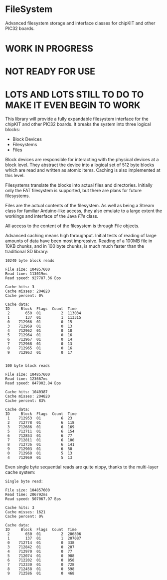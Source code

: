 FileSystem
==========

Advanced filesystem storage and interface classes for chipKIT and
other PIC32 boards.

# WORK IN PROGRESS

# NOT READY FOR USE

# LOTS AND LOTS STILL TO DO TO MAKE IT EVEN BEGIN TO WORK

This library will provide a fully expandable filesystem interface
for the chipKIT and other PIC32 boards.  It breaks the system into
three logical blocks:

* Block Devices
* Filesystems
* Files

Block devices are responsible for interacting with the physical
devices at a block level. They abstract the device into a logical
set of 512 byte blocks which are read and written as atomic items.
Caching is also implemented at this level.

Filesystems translate the blocks into actual files and directories.
Initially only the FAT filesystem is supported, but there are plans
for future filesystems.

Files are the actual contents of the filesystem.  As well as being
a Stream class for familiar Arduino-like access, they also emulate
to a large extent the workings and interface of the Java *File* class.

All access to the content of the filesystem is through File objects.

Advanced caching means high throughput.  Initial tests of reading of
large amounts of data have been most impressive.  Reading of a 100MB
file in 10KB chunks, and in 100 byte chunks, is much much faster
than the traditional SD library:

    10240 byte block reads

    File size: 104857600
    Read time: 113019ms
    Read speed: 927787.36 Bps

    Cache hits: 3
    Cache misses: 204820
    Cache percent: 0%

    Cache data:
    ID     Block  Flags  Count  Time
     2       650  01         2  113034
     1       137  01         1  113315
     0    712966  01         0  15
     3    712969  01         0  13
     4    712962  01         0  18
     5    712964  01         0  16
     6    712967  01         0  14
     7    712968  01         0  13
     8    712965  01         0  16
     9    712963  01         0  17
    

    100 byte block reads

    File size: 104857600
    Read time: 123667ms
    Read speed: 847902.84 Bps

    Cache hits: 1040387
    Cache misses: 204820
    Cache percent: 83%

    Cache data:
    ID     Block  Flags  Count  Time
     1    712953  01         6  23
     2    712778  01         6  118
     3    712686  01         6  169
     5    712711  01         6  154
     6    712853  01         6  77
     7    712811  01         6  100
     8    712736  01         6  141
     9    712903  01         6  50
     0    712968  01         5  13
     4    712969  01         5  13

Even single byte sequential reads are quite nippy, thanks to the multi-layer
cache system:


    Single byte read:
    
    File size: 104857600
    Read time: 206792ms
    Read speed: 507067.97 Bps

    Cache hits: 3
    Cache misses: 1621
    Cache percent: 0%

    Cache data:
    ID     Block  Flags  Count  Time
     2       650  01         2  206806
     1       137  01         1  207087
     0    712714  01         0  338
     3    712842  01         0  207
     4    712970  01         0  77
     5    712074  01         0  988
     6    712202  01         0  858
     7    712330  01         0  728
     8    712458  01         0  598
     9    712586  01         0  468
